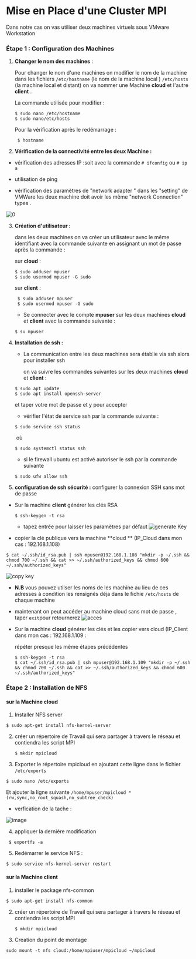 # Mise en Place d'une Cluster MPI

Dans notre cas on vas utiliser deux machines virtuels  sous VMware Workstation 



### Étape 1 : Configuration des Machines 

1. **Changer le nom des machines**  :

   Pour changer le nom d'une machines on modifier le nom de la machine dans les fichiers `/etc/hostname` (le nom de la machine local ) `/etc/hosts` (la machine local et distant) on va nommer une Machine **cloud** et l'autre **client** .

   La commande utilisée pour modifier  :

    ``` shell
    $ sudo nano /etc/hostname
    $ sudo nano/etc/hosts
    ```

   Pour la vérification après le redémarrage :

   ``` shell
    $ hostname
   ```
 2. **Vérification de la connectivité entre les deux Machine :**

   - vérification des adresses IP :soit avec la commande `# ifconfig` ou `# ip a`

   - utilisation de ping 

   - vérification des paramètres de "network adapter " dans les "setting" de VMWare les deux machine doit avoir les même "network Connection" types .
 
 
![0](https://user-images.githubusercontent.com/54450458/115442808-bf729280-a212-11eb-8bd9-a54865f51581.png)


 3. **Création d'utilisateur :**

      dans les deux machines on va créer un utilisateur avec le même identifiant  avec la commande suivante en assignant un mot de passe après la commande :

      sur  **cloud** :

      ``` shell
      $ sudo adduser mpuser
      $ sudo usermod mpuser -G sudo
      ```
      sur **client** :

     ``` shell
      $ sudo adduser mpuser
      $ sudo usermod mpuser -G sudo
     ```
    * Se connecter avec le compte **mpuser** sur les deux machines **cloud** et **client** avec la commande suivante : 
    ``` 
    $ su mpuser
    ```
 
4. **Installation de ssh :**

      - La communication entre les deux machines sera établie via ssh alors pour installer ssh 

        on va suivre les commandes suivantes sur les deux machines **cloud** et **client** :

      ```shell
      $ sudo apt update
      $ sudo apt install openssh-server
      ```

      et taper votre mot de passe et y pour accepter 

      - vérifier l'état de service ssh par la commande suivante :

      ```shell
      $ sudo service ssh status
      ```

      ​	où 

      ```shell
      $ sudo systemctl status ssh
      ```

      - si le firewall ubuntu est activé autoriser le ssh par la commande suivante 

      ```shell
      $ sudo ufw allow ssh
      ```
5. **configuration de ssh sécurité :** configurer la connexion SSH sans mot de passe

- Sur la machine **client** générer les clés RSA 

  ```shell
  $ ssh-keygen -t rsa
  ```
  - tapez entrée pour laisser les paramètres par défaut
 ![generate Key](https://user-images.githubusercontent.com/54450458/115446977-3cecd180-a218-11eb-81c6-76b3dcb951e0.PNG)

 - copier la clé publique vers la machine **cloud ** (IP_Cloud dans mon cas : 192.168.1.108)

  ```shell
  $ cat ~/.ssh/id_rsa.pub | ssh mpuser@192.168.1.108 "mkdir -p ~/.ssh && chmod 700 ~/.ssh && cat >> ~/.ssh/authorized_keys && chmod 600 ~/.ssh/authorized_keys"
  ```
![copy key](https://user-images.githubusercontent.com/54450458/115446987-40805880-a218-11eb-9ca6-2eddc963a1b0.PNG)

 - **N.B** vous pouvez utilser les noms de les machine au lieu de ces adresses à condition les rensignés déja dans le fichie `/etc/hosts` de chaque machine
- maintenant on peut accéder au machine cloud sans mot de passe , taper `exit`pour retournerez 
   ![acces](https://user-images.githubusercontent.com/54450458/115447490-dc11c900-a218-11eb-92f7-47529874b3be.PNG)




- Sur la machine **cloud** générer les clés et les copier vers cloud (IP_Client dans mon cas : 192.168.1.109 :

  répéter presque les même étapes précédentes 

  ```shell
  $ ssh-keygen -t rsa
  $ cat ~/.ssh/id_rsa.pub | ssh mpuser@192.168.1.109 "mkdir -p ~/.ssh && chmod 700 ~/.ssh && cat >> ~/.ssh/authorized_keys && chmod 600 ~/.ssh/authorized_keys"
  ```
### Étape 2 : Installation de NFS
#### sur la Machine cloud
1. Installer NFS server
  ```shell
  $ sudo apt-get install nfs-kernel-server
  ```
2. créer un répertoire de Travail qui sera partager à travers le réseau et contiendra les script MPI 
    ```shell
   $ mkdir mpicloud
    ```
3. Exporter le répertoire mpicloud en ajoutant cette ligne dans le fichier `/etc/exports`

```$ sudo nano /etc/exports ```

   Et ajouter la ligne suivante `/home/mpuser/mpicloud *(rw,sync,no_root_squash,no_subtree_check)`

- verfication de la tache :

![image](https://user-images.githubusercontent.com/54450458/115458798-7e847900-a226-11eb-929c-06e0cf7721d3.png)

4. appliquer  la dernière modification 
```
 $ exportfs -a
```
5. Redémarrer le service NFS :
```
$ sudo service nfs-kernel-server restart
```
#### sur la Machine client
1. installer le package nfs-common

```
$ sudo apt-get install nfs-common
```
2. créer un répertoire de Travail qui sera partager à travers le réseau et contiendra les script MPI 
    ```shell
   $ mkdir mpicloud
   ```
3. Creation du point de montage
```
sudo mount -t nfs cloud:/home/mpiuser/mpicloud ~/mpicloud
```
